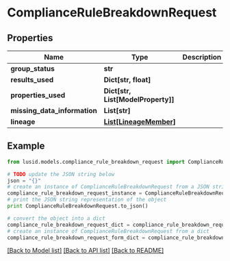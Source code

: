 # ComplianceRuleBreakdownRequest


## Properties
Name | Type | Description | Notes
------------ | ------------- | ------------- | -------------
**group_status** | **str** |  | 
**results_used** | **Dict[str, float]** |  | 
**properties_used** | **Dict[str, List[ModelProperty]]** |  | 
**missing_data_information** | **List[str]** |  | 
**lineage** | [**List[LineageMember]**](LineageMember.md) |  | 

## Example

```python
from lusid.models.compliance_rule_breakdown_request import ComplianceRuleBreakdownRequest

# TODO update the JSON string below
json = "{}"
# create an instance of ComplianceRuleBreakdownRequest from a JSON string
compliance_rule_breakdown_request_instance = ComplianceRuleBreakdownRequest.from_json(json)
# print the JSON string representation of the object
print ComplianceRuleBreakdownRequest.to_json()

# convert the object into a dict
compliance_rule_breakdown_request_dict = compliance_rule_breakdown_request_instance.to_dict()
# create an instance of ComplianceRuleBreakdownRequest from a dict
compliance_rule_breakdown_request_form_dict = compliance_rule_breakdown_request.from_dict(compliance_rule_breakdown_request_dict)
```
[[Back to Model list]](../README.md#documentation-for-models) [[Back to API list]](../README.md#documentation-for-api-endpoints) [[Back to README]](../README.md)


